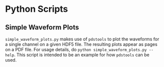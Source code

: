# Python Scripts

## Simple Waveform Plots
`simple_waveform_plots.py` makes use of `pdstools` to plot the waveforms for a single channel on a given HDF5 file. The resulting plots appear as pages on a PDF file. For usage details, do `python simple_waveform_plots.py --help`. This script is intended to be an example for how `pdstools` can be used.
